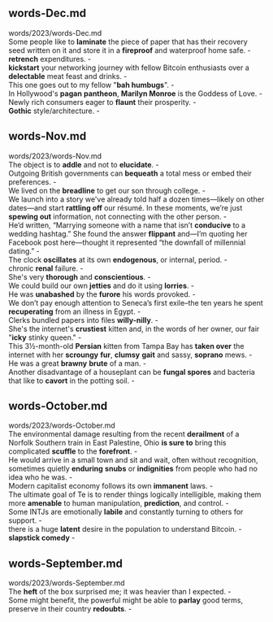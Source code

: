 ## words-Dec.md ##  
words/2023/words-Dec.md  
Some people like to **laminate** the piece of paper that has their recovery seed written on it and store it in a **fireproof** and waterproof home safe. -  
**retrench** expenditures. -  
**kickstart** your networking journey with fellow Bitcoin enthusiasts over a **delectable** meat feast and drinks. -  
This one goes out to my fellow "**bah humbugs**". -  
In Hollywood's **pagan** **pantheon**, **Marilyn Monroe** is the Goddess of Love. -  
Newly rich consumers eager to **flaunt** their prosperity. -  
**Gothic** style/architecture. -  

## words-Nov.md ##  
words/2023/words-Nov.md  
The object is to **addle** and not to **elucidate**. -  
Outgoing British governments can **bequeath** a total mess or embed their preferences. -  
We lived on the **breadline** to get our son through college. -  
We launch into a story we've already told half a dozen times—likely on other dates—and start **rattling off** our résumé. In these moments, we’re just **spewing out** information, not connecting with the other person. -  
He’d written, “Marrying someone with a name that isn’t **conducive** to a wedding hashtag.” She found the answer **flippant** and—I’m quoting her Facebook post here—thought it represented “the downfall of millennial dating.” -  
The clock **oscillates** at its own **endogenous**, or internal, period. -  
chronic **renal** failure. -  
She's very **thorough** and **conscientious**. -  
We could build our own **jetties** and do it using **lorries**. -  
He was **unabashed** by the **furore** his words provoked. -  
We don’t pay enough attention to Seneca’s first exile–the ten years he spent **recuperating** from an illness in Egypt. -  
Clerks bundled papers into files **willy-nilly**. -  
She's the internet's **crustiest** kitten and, in the words of her owner, our fair "**icky** stinky queen." -  
This 3½-month-old **Persian** kitten from Tampa Bay has **taken over** the internet with her **scroungy** **fur**, **clumsy** **gait** and sassy, **soprano** mews. -  
He was a great **brawny** **brute** of a man. -  
Another disadvantage of a houseplant can be **fungal spores** and bacteria that like to **cavort** in the potting soil. -  

## words-October.md ##  
words/2023/words-October.md  
The environmental damage resulting from the recent **derailment** of a Norfolk Southern train in East Palestine, Ohio **is sure to** bring this complicated **scuffle** to the **forefront**. -  
He would arrive in a small town and sit and wait, often without recognition, sometimes quietly **enduring** **snubs** or **indignities** from people who had no idea who he was. -  
Modern capitalist economy follows its own **immanent** laws. -  
The ultimate goal of Te is to render things logically intelligible, making them more **amenable** to human manipulation, **prediction**, and control. -  
Some INTJs are emotionally **labile** and constantly turning to others for support. -  
there is a huge **latent** desire in the population to understand Bitcoin. -  
**slapstick comedy** -  

## words-September.md ##  
words/2023/words-September.md  
The **heft** of the box surprised me; it was heavier than I expected. -  
Some might benefit, the powerful might be able to **parlay** good terms, preserve in their country **redoubts**. -  
